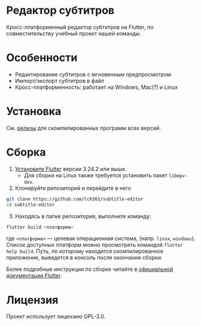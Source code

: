 # Редактор субтитров
Кросс-платформенный редактор субтитров на Flutter, по совместительству учебный проект нашей команды.

# Особенности
- Редактирование субтитров с мгновенным предпросмотром
- Импорт/экспорт субтитров в файл
- Кросс-платформенность: работает на Windows, Mac(?) и Linux

# Установка
См. [релизы](https://github.com/lch361/subtitle-editor/releases/) для скомпилированных программ всех версий.

# Сборка 
1) [Установите Flutter](https://docs.flutter.dev/get-started/install) версии 3.24.2 или выше.
    - Для сборки на Linux также требуется установить пакет `libmpv-dev`.
2) Клонируйте репозиторий и перейдите в него
```sh
git clone https://github.com/lch361/subtitle-editor
cd subtitle-editor
```
3) Находясь в папке репозитория, выполните команду:
```sh
flutter build <платформа>
```
где `<платформа>` — целевая операционная система, (напр. `linux`, `windows`). Список доступных платформ можно просмотреть командой `flutter help build`. Путь, по которому находится скомпилированное приложение, выведется в консоль после окончания сборки.

Более подробные инструкции по сборке читайте в [официальной документации Flutter](https://docs.flutter.dev/platform-integration/desktop).

# Лицензия
Проект использует лицензию GPL-3.0. 
